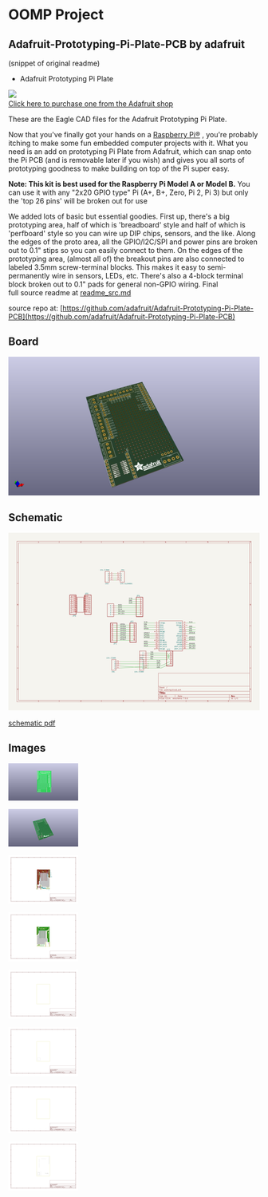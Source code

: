 # OOMP Project  
## Adafruit-Prototyping-Pi-Plate-PCB  by adafruit  
  
(snippet of original readme)  
  
- Adafruit Prototyping Pi Plate  
  
<a href="http://www.adafruit.com/products/801"><img src="assets/image.jpg?raw=true" width="500px"><br/>Click here to purchase one from the Adafruit shop</a>  
  
These are the Eagle CAD files for the Adafruit Prototyping Pi Plate.  
  
Now that you've finally got your hands on a [Raspberry Pi®](http://www.raspberrypi.org/) , you're probably itching to make some fun embedded computer projects with it. What you need is an add on prototyping Pi Plate from Adafruit, which can snap onto the Pi PCB (and is removable later if you wish) and gives you all sorts of prototyping goodness to make building on top of the Pi super easy.  
  
__Note: This kit is best used for the Raspberry Pi Model A or Model B.__ You can use it with any "2x20 GPIO type" Pi  (A+, B+, Zero, Pi 2, Pi 3) but only the 'top 26 pins' will be broken out for use  
  
We added lots of basic but essential goodies. First up, there's a big prototyping area, half of which is 'breadboard' style and half of which is 'perfboard' style so you can wire up DIP chips, sensors, and the like. Along the edges of the proto area, all the GPIO/I2C/SPI and power pins are broken out to 0.1" stips so you can easily connect to them. On the edges of the prototyping area, (almost all of) the breakout pins are also connected to labeled 3.5mm screw-terminal blocks. This makes it easy to semi-permanently wire in sensors, LEDs, etc. There's also a 4-block terminal block broken out to 0.1" pads for general non-GPIO wiring. Final  
  full source readme at [readme_src.md](readme_src.md)  
  
source repo at: [https://github.com/adafruit/Adafruit-Prototyping-Pi-Plate-PCB](https://github.com/adafruit/Adafruit-Prototyping-Pi-Plate-PCB)  
## Board  
  
[![working_3d.png](working_3d_600.png)](working_3d.png)  
## Schematic  
  
[![working_schematic.png](working_schematic_600.png)](working_schematic.png)  
  
[schematic pdf](working_schematic.pdf)  
## Images  
  
[![working_3D_bottom.png](working_3D_bottom_140.png)](working_3D_bottom.png)  
  
[![working_3D_top.png](working_3D_top_140.png)](working_3D_top.png)  
  
[![working_assembly_page_01.png](working_assembly_page_01_140.png)](working_assembly_page_01.png)  
  
[![working_assembly_page_02.png](working_assembly_page_02_140.png)](working_assembly_page_02.png)  
  
[![working_assembly_page_03.png](working_assembly_page_03_140.png)](working_assembly_page_03.png)  
  
[![working_assembly_page_04.png](working_assembly_page_04_140.png)](working_assembly_page_04.png)  
  
[![working_assembly_page_05.png](working_assembly_page_05_140.png)](working_assembly_page_05.png)  
  
[![working_assembly_page_06.png](working_assembly_page_06_140.png)](working_assembly_page_06.png)  
